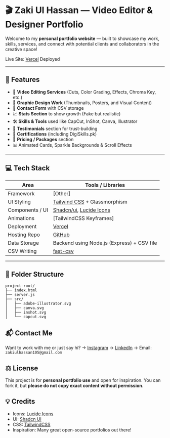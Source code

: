 # 🎬 Zaki Ul Hassan — Video Editor & Designer Portfolio

Welcome to my **personal portfolio website** — built to showcase my work, skills, services, and connect with potential clients and collaborators in the creative space!

Live Site: [Vercel](https://myfolio-zakiulhassan143s-projects.vercel.app/) Deployed

---

## 📌 Features

- 🎥 **Video Editing Services** (Cuts, Color Grading, Effects, Chroma Key, etc.)
- 🎨 **Graphic Design Work** (Thumbnails, Posters, and Visual Content)
- 💬 **Contact Form** with CSV storage
- 📈 **Stats Section** to show growth (Fake but realistic)
- 🛠️ **Skills & Tools** used like CapCut, InShot, Canva, Illustrator
- 👤 **Testimonials** section for trust-building
- 📜 **Certifications** (including DigiSkills.pk)
- 🎯 **Pricing / Packages** section
- 📊 Animated Cards, Sparkle Backgrounds & Scroll Effects

---

## 💻 Tech Stack

| Area                | Tools / Libraries                          |
|---------------------|--------------------------------------------|
| Framework           | [Other] |
| UI Styling          | [Tailwind CSS](https://tailwindcss.com/) + Glassmorphism |
| Components / UI     | [Shadcn/ui](https://ui.shadcn.com/), [Lucide Icons](https://lucide.dev/) |
| Animations          | [TailwindCSS Keyframes] |
| Deployment          | [Vercel](https://vercel.com/) |
| Hosting Repo        | [GitHub](https://github.com/) |
| Data Storage        | Backend using Node.js (Express) + CSV file |
| CSV Writing         | [fast-csv](https://www.npmjs.com/package/fast-csv) |

---

## 📁 Folder Structure
```
project-root/
├── index.html
├── server.js
├── src/
│   ├── adobe-illustrator.svg
│   ├── canva.svg
│   ├── inshot.svg
│   └── capcut.svg
```


## 📬 Contact Me

Want to work with me or just say hi?
→ [Instagram](https://instagram.com/ofcourse.zaki)
→ [LinkedIn](https://linkedin.com/in/zakiuhh)
→ Email: `zakiulhassan105@gmail.com`


## ⚖️ License

This project is for **personal portfolio use** and open for inspiration. You can fork it, but **please do not copy exact content without permission.**

## 💡 Credits

* Icons: [Lucide Icons](https://lucide.dev/)
* UI: [Shadcn UI](https://ui.shadcn.com/)
* CSS: [TailwindCSS](https://tailwindcss.com)
* Inspiration: Many great open-source portfolios out there!
